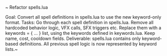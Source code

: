 ~ Refactor spells.lua

Goal: Convert all spell definitions in spells.lua to use the new 
keyword-only format.
Tasks:
Go through each spell definition in spells.lua.
Remove all hardcoded behavior logic, VFX calls, SFX triggers etc.
Replace them with a keywords = { ... } list, using the keywords defined in 
keywords.lua.
Keep name, cost, cooldown fields.
Deliverable: spells.lua contains only keyword-based definitions. All 
previous spell logic is now represented by keyword lists.~
